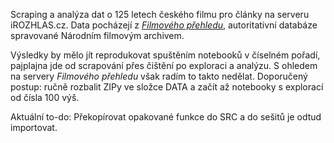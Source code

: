 Scraping a analýza dat o 125 letech českého filmu pro články na serveru iROZHLAS.cz. Data pocházejí z _[Filmového přehledu](https://filmovyprehled.cz/)_, autoritativní databáze spravované Národním filmovým archivem.

Výsledky by mělo jít reprodukovat spuštěním notebooků v číselném pořadí, pajplajna jde od scrapování přes čištění po exploraci a analýzu. S ohledem na servery _Filmového přehledu_ však radím to takto nedělat. Doporučený postup: ručně rozbalit ZIPy ve složce DATA a začít až notebooky s explorací od čísla 100 výš.

Aktuální to-do: Překopírovat opakované funkce do SRC a do sešitů je odtud importovat.
